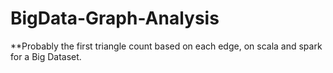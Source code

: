 # BigData-Graph-Analysis

**Probably the first triangle count based on each edge, on scala and spark for a Big Dataset.
